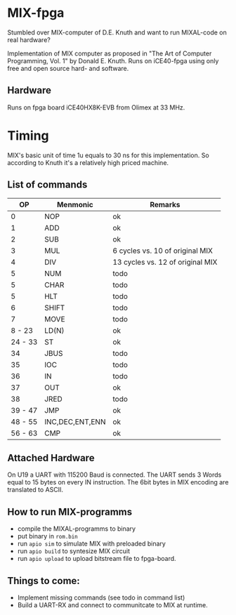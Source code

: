 # MIX-fpga

Stumbled over MIX-computer of D.E. Knuth and want to run MIXAL-code on real hardware?

Implementation of MIX computer as proposed in "The Art of Computer Programming, Vol. 1" by Donald E. Knuth.
Runs on iCE40-fpga using only free and open source hard- and software.

## Hardware
Runs on fpga board iCE40HX8K-EVB from Olimex at 33 MHz.

# Timing
MIX's basic unit of time 1u equals to 30 ns for this implementation. So according to Knuth it's a relatively high priced machine.
## List of commands

| OP  | Menmonic | Remarks |
| -   | -   | -  |
| 0   | NOP | ok |
| 1   | ADD | ok | 
| 2   | SUB | ok | 
| 3   | MUL | 6 cycles vs. 10 of original MIX| 
| 4   | DIV | 13 cycles vs. 12 of original MIX | 
| 5   | NUM | todo | 
| 5   | CHAR | todo | 
| 5   | HLT | todo | 
| 6   | SHIFT | todo | 
| 7   | MOVE | todo | 
| 8 - 23   | LD(N) | ok | 
| 24 - 33  | ST | ok | 
| 34   | JBUS | todo | 
| 35   | IOC | todo | 
| 36   | IN | todo | 
| 37   | OUT | ok | 
| 38   | JRED | todo | 
| 39 - 47   | JMP | ok | 
| 48 - 55   | INC,DEC,ENT,ENN | ok | 
| 56 - 63  | CMP | ok | 
## Attached Hardware
On U19 a UART with 115200 Baud is connected. The UART sends 3 Words equal to 15 bytes on every IN instruction. The 6bit bytes in MIX encoding are translated to ASCII.
## How to run MIX-programms
* compile the MIXAL-programms to binary
* put binary in `rom.bin`
* run `apio sim` to simulate MIX with preloaded binary
* run `apio build` to syntesize MIX circuit
* run `apio upload` to upload bitstream file to fpga-board. 

## Things to come:
* Implement missing commands (see todo in command list)
* Build a UART-RX and connect to communitcate to MIX at runtime.